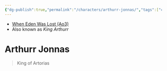 ```yaml
---
{"dg-publish":true,"permalink":"/characters/arthurr-jonnas/","tags":["character","royalty","unfinished"],"dgHomeLink":false}
---
```


- [When Eden Was Lost (Ao3)](https://archiveofourown.org/works/19334440/chapters/45992584)
- Also known as *King Arthurr*

# Arthurr Jonnas
>King of Artorias

